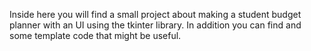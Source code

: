 Inside here you will find a small project about making a student budget planner with an UI using the tkinter library. In addition you can find and some template code that might be useful.  
